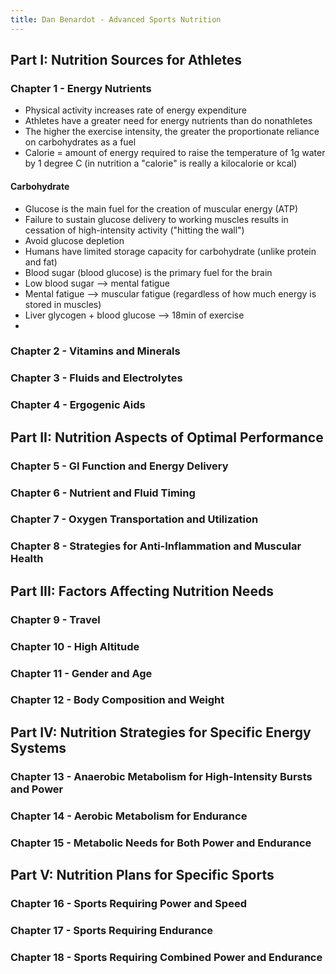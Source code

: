```yaml
---
title: Dan Benardot - Advanced Sports Nutrition
---
```


## Part I: Nutrition Sources for Athletes
### Chapter 1 - Energy Nutrients
- Physical activity increases rate of energy expenditure
- Athletes have a greater need for energy nutrients than do nonathletes
- The higher the exercise intensity, the greater the proportionate reliance on carbohydrates as a fuel
- Calorie = amount of energy required to raise the temperature of 1g water by 1 degree C (in nutrition a "calorie" is really a kilocalorie or kcal)

#### Carbohydrate
- Glucose is the main fuel for the creation of muscular energy (ATP)
- Failure to sustain glucose delivery to working muscles results in cessation of high-intensity activity ("hitting the wall")
- Avoid glucose depletion
- Humans have limited storage capacity for carbohydrate (unlike protein and fat)
- Blood sugar (blood glucose) is the primary fuel for the brain
- Low blood sugar --> mental fatigue
- Mental fatigue --> muscular fatigue (regardless of how much energy is stored in muscles)
- Liver glycogen + blood glucose --> 18min of exercise
- 

### Chapter 2 - Vitamins and Minerals
### Chapter 3 - Fluids and Electrolytes
### Chapter 4 - Ergogenic Aids

## Part II: Nutrition Aspects of Optimal Performance
### Chapter 5 - GI Function and Energy Delivery
### Chapter 6 - Nutrient and Fluid Timing
### Chapter 7 - Oxygen Transportation and Utilization
### Chapter 8 - Strategies for Anti-Inflammation and Muscular Health

## Part III: Factors Affecting Nutrition Needs
### Chapter 9 - Travel
### Chapter 10 - High Altitude
### Chapter 11 - Gender and Age
### Chapter 12 - Body Composition and Weight

## Part IV: Nutrition Strategies for Specific Energy Systems
### Chapter 13 - Anaerobic Metabolism for High-Intensity Bursts and Power
### Chapter 14 - Aerobic Metabolism for Endurance
### Chapter 15 - Metabolic Needs for Both Power and Endurance

## Part V: Nutrition Plans for Specific Sports
### Chapter 16 - Sports Requiring Power and Speed
### Chapter 17 - Sports Requiring Endurance
### Chapter 18 - Sports Requiring Combined Power and Endurance
